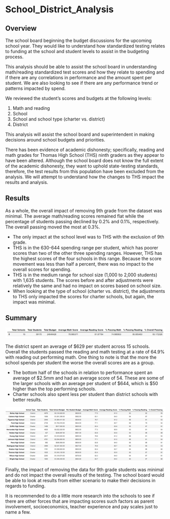 # School_District_Analysis

## Overview
The school board beginning the budget discussions for the upcoming school year.  They would like to understand how standardized testing relates to funding at the school and student levels to assist in the budgeting process.

This analysis should be able to assist the school board in understanding math/reading standardized test scores and how they relate to spending and if there are any correlations in performance and the amount spent per student.  We are also looking to see if there are any performance trend or patterns impacted by spend.
 
We reviewed the student’s scores and budgets at the following levels:
1.	Math and reading
2.	School 
3.	School and school type (charter vs. district)
4.	District 

This analysis will assist the school board and superintendent in making decisions around school budgets and priorities.

There has been evidence of academic dishonesty; specifically, reading and math grades for Thomas High School (THS) ninth graders as they appear to have been altered.   Although the school board does not know the full extent of the academic dishonesty, they want to uphold state-testing standards, therefore, the test results from this population have been excluded from the analysis.  We will attempt to understand how the changes to THS impact the results and analysis.

## Results
As a whole, the overall impact of removing 9th grade from the dataset was minimal.  The average math/reading scores remained flat while the percentage of students passing declined by 0.2% and 0.1%, respectively. The overall passing moved the most at 0.3%.

*	The only impact at the school level was to THS with the exclusion of 9th grade.
*	THS is in the 630-644 spending range per student, which has poorer scores than two of the other three spending ranges.  However, THS has the highest scores of the four schools in this range.  Because the score movement was less than half a percent, there was no impact to the overall scores for spending.
*	THS is in the medium range for school size (1,000 to 2,000 students) with 1,635 students.  The scores before and after adjustments were relatively the same and had no impact on scores based on school size.
*	When looking at the type of school (charter vs. district), the adjustments to THS only impacted the scores for charter schools, but again, the impact was minimal.

## Summary

![](Resources/District.PNG)	

The district spent an average of $629 per student across 15 schools.  Overall the students passed the reading and math testing at a rate of 64.9% with reading out performing math.  One thing to note is that the more the school spends per student the worse the overall scores are as a group.

*	The bottom half of the schools in relation to performance spent an average of $2.5mm and had an average score of 54.  These are some of the larger schools with an average per student of $644, which is $50 higher than the top performing schools. 
*	Charter schools also spent less per student than district schools with better results.

![](Resources/Schools.PNG)

Finally, the impact of removing the data for 9th grade students was minimal and do not impact the overall results of the testing.  The school board would be able to look at results from either scenario to make their decisions in regards to funding.  

It is recommended to do a little more research into the schools to see if there are other forces that are impacting scores such factors as parent involvement, socioeconomics, teacher experience and pay scales just to name a few.